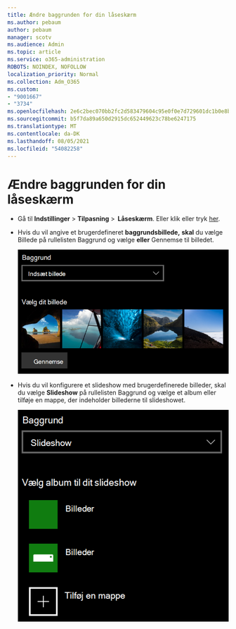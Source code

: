 ```yaml
---
title: Ændre baggrunden for din låseskærm
ms.author: pebaum
author: pebaum
manager: scotv
ms.audience: Admin
ms.topic: article
ms.service: o365-administration
ROBOTS: NOINDEX, NOFOLLOW
localization_priority: Normal
ms.collection: Adm_O365
ms.custom:
- "9001667"
- "3734"
ms.openlocfilehash: 2e6c2bec070bb2fc2d583479604c95e0f0e7d729601dc1b0e8b7edd04995dfe6
ms.sourcegitcommit: b5f7da89a650d2915dc652449623c78be6247175
ms.translationtype: MT
ms.contentlocale: da-DK
ms.lasthandoff: 08/05/2021
ms.locfileid: "54082258"
---
```

# <a name="change-your-lock-screen-background"></a>Ændre baggrunden for din låseskærm

- Gå til **Indstillinger**  >  **Tilpasning**  >  **Låseskærm**. Eller klik eller tryk [her](ms-settings:lockscreen?activationSource=GetHelp).

- Hvis du vil angive et brugerdefineret **baggrundsbillede,** **skal** du vælge Billede på rullelisten Baggrund og vælge **eller** Gennemse til billedet.

  ![Angiv et brugerdefineret baggrundsbillede.](media/set-custom-background-pic.png)

- Hvis du vil konfigurere et slideshow med  brugerdefinerede billeder, skal du vælge **Slideshow** på rullelisten Baggrund og vælge et album eller tilføje en mappe, der indeholder billederne til slideshowet.

  ![Konfigurer et slideshow med brugerdefinerede billeder.](media/set-up-slideshow-background.png)
